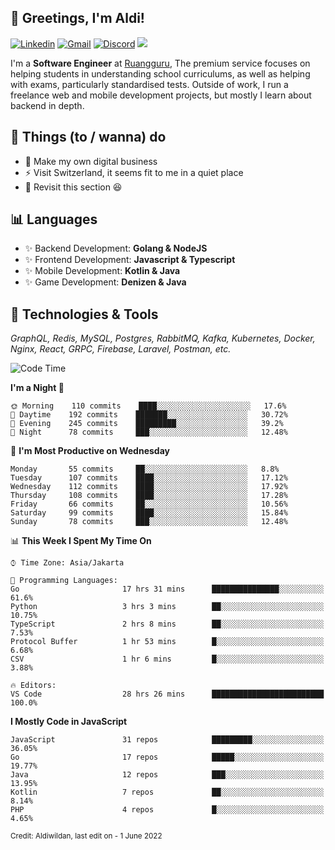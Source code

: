 <!-- Greetings -->
## 👋 Greetings, I'm Aldi!

<!-- Social Media -->
[![Linkedin](https://img.shields.io/badge/-aldiwildan-blue?style=flat&logo=Linkedin&logoColor=white)](https://www.linkedin.com/in/aldiwildan/)
[![Gmail](https://img.shields.io/badge/-aldiwild77@gmail.com-c14438?style=flat&logo=Gmail&logoColor=white)](mailto:aldiwild77@gmail.com)
[![Discord](https://img.shields.io/badge/-Chroma-5663F7?style=flat&logo=Discord&logoColor=white)](https://discord.gg/BUxraQ8)
![](https://komarev.com/ghpvc/?username=aldiwildan77&label=Visitor&color=2bbc8a)

<!-- Introduction -->
I'm a **Software Engineer** at [Ruangguru](https://ruangguru.com), The premium service focuses on helping students in understanding school curriculums, as well as helping with exams, particularly standardised tests. Outside of work, I run a freelance web and mobile development projects, but mostly I learn about backend in depth.

## 📃 Things (to / wanna) do
- 🐝 Make my own digital business
- ⚡ Visit Switzerland, it seems fit to me in a quiet place
- 🌱 Revisit this section 😆

## 📊 Languages
- ✨ Backend Development: **Golang & NodeJS**
- ✨ Frontend Development: **Javascript & Typescript**
- ✨ Mobile Development: **Kotlin & Java**
- ✨ Game Development: **Denizen & Java**

## 🔧 Technologies & Tools
*GraphQL, Redis, MySQL, Postgres, RabbitMQ, Kafka, Kubernetes, Docker, Nginx, React, GRPC, Firebase, Laravel, Postman, etc.*

<!--START_SECTION:waka-->
![Code Time](http://img.shields.io/badge/Code%20Time-720%20hrs%2042%20mins-blue)

**I'm a Night 🦉** 

```text
🌞 Morning    110 commits    ████░░░░░░░░░░░░░░░░░░░░░   17.6% 
🌆 Daytime    192 commits    ███████░░░░░░░░░░░░░░░░░░   30.72% 
🌃 Evening    245 commits    █████████░░░░░░░░░░░░░░░░   39.2% 
🌙 Night      78 commits     ███░░░░░░░░░░░░░░░░░░░░░░   12.48%

```
📅 **I'm Most Productive on Wednesday** 

```text
Monday       55 commits     ██░░░░░░░░░░░░░░░░░░░░░░░   8.8% 
Tuesday      107 commits    ████░░░░░░░░░░░░░░░░░░░░░   17.12% 
Wednesday    112 commits    ████░░░░░░░░░░░░░░░░░░░░░   17.92% 
Thursday     108 commits    ████░░░░░░░░░░░░░░░░░░░░░   17.28% 
Friday       66 commits     ██░░░░░░░░░░░░░░░░░░░░░░░   10.56% 
Saturday     99 commits     ████░░░░░░░░░░░░░░░░░░░░░   15.84% 
Sunday       78 commits     ███░░░░░░░░░░░░░░░░░░░░░░   12.48%

```


📊 **This Week I Spent My Time On** 

```text
⌚︎ Time Zone: Asia/Jakarta

💬 Programming Languages: 
Go                       17 hrs 31 mins      ███████████████░░░░░░░░░░   61.6% 
Python                   3 hrs 3 mins        ██░░░░░░░░░░░░░░░░░░░░░░░   10.75% 
TypeScript               2 hrs 8 mins        ██░░░░░░░░░░░░░░░░░░░░░░░   7.53% 
Protocol Buffer          1 hr 53 mins        █░░░░░░░░░░░░░░░░░░░░░░░░   6.68% 
CSV                      1 hr 6 mins         █░░░░░░░░░░░░░░░░░░░░░░░░   3.88%

🔥 Editors: 
VS Code                  28 hrs 26 mins      █████████████████████████   100.0%

```

**I Mostly Code in JavaScript** 

```text
JavaScript               31 repos            █████████░░░░░░░░░░░░░░░░   36.05% 
Go                       17 repos            █████░░░░░░░░░░░░░░░░░░░░   19.77% 
Java                     12 repos            ███░░░░░░░░░░░░░░░░░░░░░░   13.95% 
Kotlin                   7 repos             ██░░░░░░░░░░░░░░░░░░░░░░░   8.14% 
PHP                      4 repos             █░░░░░░░░░░░░░░░░░░░░░░░░   4.65%

```



<!--END_SECTION:waka-->

<sub>Credit: Aldiwildan, last edit on - 1 June 2022</sub>
